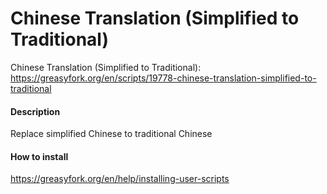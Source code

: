 # Chinese Translation (Simplified to Traditional)
Chinese Translation (Simplified to Traditional): https://greasyfork.org/en/scripts/19778-chinese-translation-simplified-to-traditional

#### Description
Replace simplified Chinese to traditional Chinese

#### How to install
https://greasyfork.org/en/help/installing-user-scripts
